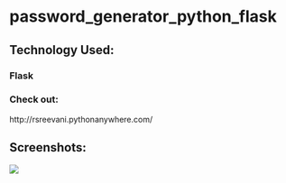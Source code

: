 # password_generator_python_flask
 <h2>Technology Used:</h2>
<h3>Flask</h3>
<h3>Check out:</h3>
http://rsreevani.pythonanywhere.com/<br>
<h2>Screenshots:</h2>
<img src="https://github.com/R-Sree-Vani/password_generator_python_flask.py/blob/main/Screenshot%20(142).png">

